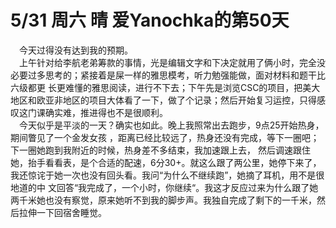 # 5/31 周六 晴 爱Yanochka的第50天
&emsp;今天过得没有达到我的预期。\
&emsp;上午针对给李航老弟筹款的事情，光是编辑文字和下决定就用了俩小时，完全没必要过多思考的；紧接着是屎一样的雅思模考，听力勉强能做，面对材料和题干比六级都更
长更难懂的雅思阅读，进行不下去；下午先是浏览CSC的项目，把美大地区和欧亚非地区的项目大体看了一下，做了个记录；然后开始复习运控，只得感叹这门课确实难，推进得也不是很顺利。\
&emsp;今天似乎是平淡的一天？确实也如此。晚上我照常出去跑步，9点25开始热身，期间瞥见了一个金发女孩
，距离已经比较远了，热身还没有完成，等下一圈吧；下一圈她跑到我附近的时候，热身差不多结束，我加速跟上去，
然后调速跟住她，抬手看看表，是个合适的配速，6分30+。就这么跟了两公里，她停下来了，我还惊诧于她一次也没有回头看。我问“为什么不继续跑”，她摘了耳机，用不是很地道的中
文回答“我完成了，一个小时，你继续“。我这才反应过来为什么跟了她两千米她也没有察觉，原来她听不到我的脚步声。我独自完成了剩下的一千米，然后拉伸一下回宿舍睡觉。

